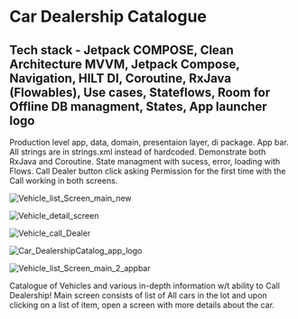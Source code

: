 # Car Dealership Catalogue
## Tech stack - Jetpack COMPOSE, Clean Architecture MVVM, Jetpack Compose, Navigation, HILT DI, Coroutine, RxJava (Flowables), Use cases, Stateflows, Room for Offline DB managment, States, App launcher logo
Production level app, data, domain, presentaion layer, di package. App bar. All strings are in strings.xml instead of hardcoded. Demonstrate both RxJava and Coroutine. State managment with sucess, error, loading with Flows.  Call Dealer button click asking Permission for the first time with the Call working in both screens.

![Vehicle_list_Screen_main_new](https://github.com/user-attachments/assets/86859390-cb5c-4816-9c9d-9ce3fd095150)

![Vehicle_detail_screen](https://github.com/user-attachments/assets/dd7ef604-c39b-46d0-8501-d8584c5e0547)

![Vehicle_call_Dealer](https://github.com/user-attachments/assets/3231418c-524e-40c8-aad4-dbc564a98cb5)

![Car_DealershipCatalog_app_logo](https://github.com/user-attachments/assets/92a72434-b0bb-4fc6-9689-969a71fd9379)

![Vehicle_list_Screen_main_2_appbar](https://github.com/user-attachments/assets/25bc2b48-2076-417a-b192-41190dc85e93)

Catalogue of Vehicles and various in-depth information w/t ability to Call Dealership! Main screen consists of list of All cars in the lot and upon clicking on a list of item, open a screen with more details about the car. 
